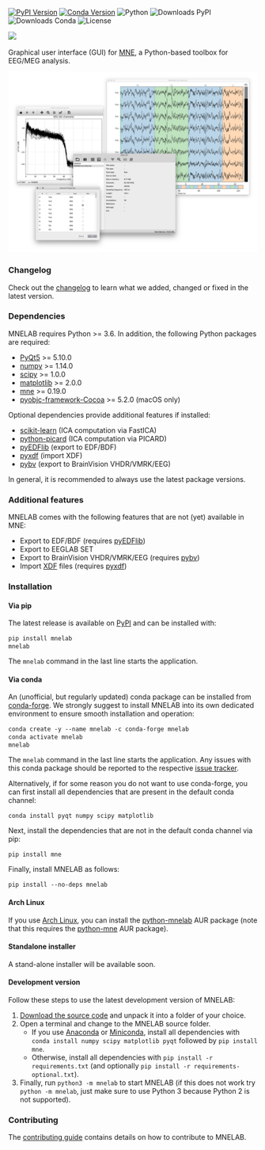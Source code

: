 [![PyPI Version](https://img.shields.io/pypi/v/mnelab)](https://pypi.org/project/mnelab/)
[![Conda Version](https://img.shields.io/conda/vn/conda-forge/mnelab)](https://anaconda.org/conda-forge/mnelab)
![Python](https://img.shields.io/badge/python-3.6&ndash;3.8-green.svg)
![Downloads PyPI](https://img.shields.io/pypi/dm/mnelab?color=blue&label=downloads%20pypi)
![Downloads Conda](https://img.shields.io/conda/dn/conda-forge/mnelab?color=blue&label=downloads%20conda)
![License](https://img.shields.io/github/license/cbrnr/mnelab)

![](https://raw.githubusercontent.com/cbrnr/mnelab/master/mnelab/images/mnelab_logo.png)

Graphical user interface (GUI) for [MNE](https://github.com/mne-tools/mne-python), a Python-based toolbox for EEG/MEG analysis.

![](https://raw.githubusercontent.com/cbrnr/mnelab/master/mnelab.png)

### Changelog
Check out the [changelog](https://github.com/cbrnr/mnelab/blob/master/CHANGELOG.md) to learn what we added, changed or fixed in the latest version.

### Dependencies
MNELAB requires Python >= 3.6. In addition, the following Python packages are required:
- [PyQt5](https://www.riverbankcomputing.com/software/pyqt/download5) >= 5.10.0
- [numpy](http://www.numpy.org/) >= 1.14.0
- [scipy](https://www.scipy.org/scipylib/index.html) >= 1.0.0
- [matplotlib](https://matplotlib.org/) >= 2.0.0
- [mne](https://github.com/mne-tools/mne-python) >= 0.19.0
- [pyobjc-framework-Cocoa](https://pyobjc.readthedocs.io/en/latest/) >= 5.2.0 (macOS only)

Optional dependencies provide additional features if installed:
- [scikit-learn]() (ICA computation via FastICA)
- [python-picard](https://pierreablin.github.io/picard/) (ICA computation via PICARD)
- [pyEDFlib](https://github.com/holgern/pyedflib) (export to EDF/BDF)
- [pyxdf](https://github.com/xdf-modules/xdf-Python) (import XDF)
- [pybv](https://github.com/bids-standard/pybv) (export to BrainVision VHDR/VMRK/EEG)

In general, it is recommended to always use the latest package versions.

### Additional features
MNELAB comes with the following features that are not (yet) available in MNE:
- Export to EDF/BDF (requires [pyEDFlib](https://github.com/holgern/pyedflib))
- Export to EEGLAB SET
- Export to BrainVision VHDR/VMRK/EEG (requires [pybv](https://github.com/bids-standard/pybv))
- Import [XDF](https://github.com/sccn/xdf/wiki/Specifications) files (requires [pyxdf](https://github.com/xdf-modules/xdf-Python))

### Installation
#### Via pip
The latest release is available on [PyPI](https://pypi.python.org/pypi) and can be installed with:
```
pip install mnelab
mnelab
```
The `mnelab` command in the last line starts the application.

#### Via conda
An (unofficial, but regularly updated) conda package can be installed from [conda-forge](https://conda-forge.org/).
We strongly suggest to install MNELAB into its own dedicated environment to ensure smooth installation and operation:
```
conda create -y --name mnelab -c conda-forge mnelab
conda activate mnelab
mnelab
```
The `mnelab` command in the last line starts the application. Any issues with this conda package should be reported to the respective [issue tracker](https://github.com/conda-forge/mnelab-feedstock/issues).

Alternatively, if for some reason you do not want to use conda-forge, you can first install all dependencies that are present in the default conda channel:
```
conda install pyqt numpy scipy matplotlib
```
Next, install the dependencies that are not in the default conda channel via pip:
```
pip install mne
```
Finally, install MNELAB as follows:
```
pip install --no-deps mnelab
```

#### Arch Linux
If you use [Arch Linux](https://www.archlinux.org/), you can install the [python-mnelab](https://aur.archlinux.org/packages/python-mnelab/) AUR package (note that this requires the [python-mne](https://aur.archlinux.org/packages/python-mne/) AUR package).

#### Standalone installer
A stand-alone installer will be available soon.

#### Development version
Follow these steps to use the latest development version of MNELAB:

1. [Download the source code](https://github.com/cbrnr/mnelab/archive/master.zip) and unpack it into a folder of your choice.
2. Open a terminal and change to the MNELAB source folder.
    - If you use [Anaconda](https://www.anaconda.com/distribution/) or [Miniconda](https://docs.conda.io/en/latest/miniconda.html), install all dependencies with `conda install numpy scipy matplotlib pyqt` followed by `pip install mne`.
    - Otherwise, install all dependencies with `pip install -r requirements.txt` (and optionally `pip install -r requirements-optional.txt`).
3. Finally, run `python3 -m mnelab` to start MNELAB (if this does not work try `python -m mnelab`, just make sure to use Python 3 because Python 2 is not supported).

### Contributing
The [contributing guide](https://github.com/cbrnr/mnelab/blob/master/CONTRIBUTING.md) contains details on how to contribute to MNELAB.
